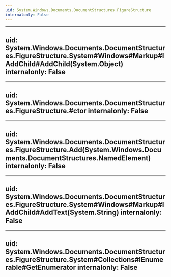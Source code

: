 ```yaml
---
uid: System.Windows.Documents.DocumentStructures.FigureStructure
internalonly: False
---
```


---
uid: System.Windows.Documents.DocumentStructures.FigureStructure.System#Windows#Markup#IAddChild#AddChild(System.Object)
internalonly: False
---

---
uid: System.Windows.Documents.DocumentStructures.FigureStructure.#ctor
internalonly: False
---

---
uid: System.Windows.Documents.DocumentStructures.FigureStructure.Add(System.Windows.Documents.DocumentStructures.NamedElement)
internalonly: False
---

---
uid: System.Windows.Documents.DocumentStructures.FigureStructure.System#Windows#Markup#IAddChild#AddText(System.String)
internalonly: False
---

---
uid: System.Windows.Documents.DocumentStructures.FigureStructure.System#Collections#IEnumerable#GetEnumerator
internalonly: False
---
